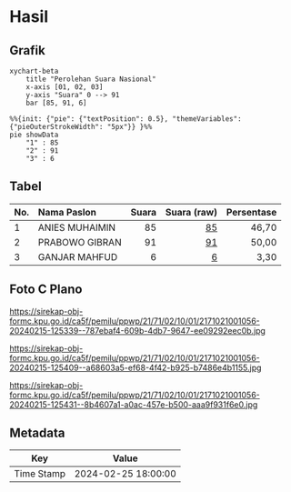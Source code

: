 # Hasil

## Grafik

```mermaid
xychart-beta
    title "Perolehan Suara Nasional"
    x-axis [01, 02, 03]
    y-axis "Suara" 0 --> 91
    bar [85, 91, 6]
```

```mermaid
%%{init: {"pie": {"textPosition": 0.5}, "themeVariables": {"pieOuterStrokeWidth": "5px"}} }%%
pie showData
    "1" : 85
    "2" : 91
    "3" : 6
```

## Tabel

| No. | Nama Paslon    | Suara | Suara (raw) | Persentase |
|:--- |:-------------- | -----:| -----------:| ----------:|
| 1   | ANIES MUHAIMIN | 85    | [85][p-1]   | 46,70      |
| 2   | PRABOWO GIBRAN | 91    | [91][p-2]   | 50,00      |
| 3   | GANJAR MAHFUD  | 6     | [6][p-3]    | 3,30       |


[p-1]: https://github.com/gigit-pemilu/pemilu-2024/blob/main/pilpres/hitung-suara/sub/21-kepulauan-riau/sub/71-kota-batam/sub/02-batu-ampar/sub/1001-tanjung-sengkuang/sub/056-tps/sub/paslon-1.txt
[p-2]: https://github.com/gigit-pemilu/pemilu-2024/blob/main/pilpres/hitung-suara/sub/21-kepulauan-riau/sub/71-kota-batam/sub/02-batu-ampar/sub/1001-tanjung-sengkuang/sub/056-tps/sub/paslon-2.txt
[p-3]: https://github.com/gigit-pemilu/pemilu-2024/blob/main/pilpres/hitung-suara/sub/21-kepulauan-riau/sub/71-kota-batam/sub/02-batu-ampar/sub/1001-tanjung-sengkuang/sub/056-tps/sub/paslon-3.txt

## Foto C Plano

https://sirekap-obj-formc.kpu.go.id/ca5f/pemilu/ppwp/21/71/02/10/01/2171021001056-20240215-125339--787ebaf4-609b-4db7-9647-ee09292eec0b.jpg

https://sirekap-obj-formc.kpu.go.id/ca5f/pemilu/ppwp/21/71/02/10/01/2171021001056-20240215-125409--a68603a5-ef68-4f42-b925-b7486e4b1155.jpg

https://sirekap-obj-formc.kpu.go.id/ca5f/pemilu/ppwp/21/71/02/10/01/2171021001056-20240215-125431--8b4607a1-a0ac-457e-b500-aaa9f931f6e0.jpg


## Metadata

| Key        | Value               |
| ---------- | ------------------- |
| Time Stamp | 2024-02-25 18:00:00 |



